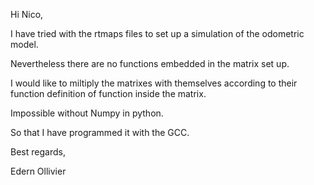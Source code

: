 Hi Nico,

I have tried with the rtmaps files to set up a simulation of the odometric model.

Nevertheless there are no functions embedded in the matrix set up.

I would like to miltiply the matrixes with themselves according to their function definition of function inside the matrix.

Impossible without Numpy in python.

So that I have programmed it with the GCC.

Best regards,

Edern Ollivier
